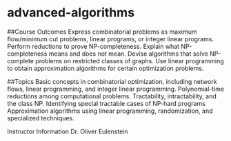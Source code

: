 # advanced-algorithms

##Course Outcomes
Express combinatorial problems as maximum flow/minimum cut problems, linear programs, or integer linear programs.
Perform reductions to prove NP-completeness.
Explain what NP-completeness means and does not mean.
Devise algorithms that solve NP-complete problems on restricted classes of graphs.
Use linear programming to obtain approximation algorithms for certain optimization problems.

##Topics
Basic concepts in combinatorial optimization, including network flows, linear programming, and integer linear programming.
Polynomial-time reductions among computational problems.
Tractability, intractability, and the class NP.
Identifying special tractable cases of NP-hard programs
Approximation algorithms using linear programming, randomization, and specialized techniques.

Instructor Information
Dr. Oliver Eulenstein
